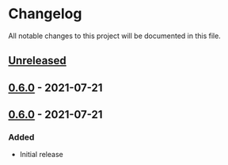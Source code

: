 # Changelog

All notable changes to this project will be documented in this file.

## [Unreleased]

## [0.6.0] - 2021-07-21

## [0.6.0] - 2021-07-21

### Added

-   Initial release

[Unreleased]: https://github.com/letstrustid/letstrust-ssi-core/compare/0.6.0...HEAD

[0.6.0]: https://github.com/letstrustid/letstrust-ssi-core/compare/0.6.0...0.6.0

[0.6.0]: https://github.com/letstrustid/letstrust-ssi-core/compare/3d71cb5fc7ca5dc6411dbe770aaaeb9c5d42315b...0.6.0
